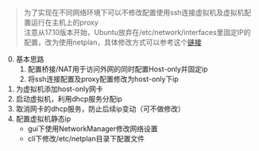 > 为了实现在不同网络环境下可以不修改配置使用ssh连接虚拟机及虚拟机配置运行在主机上的proxy  
> 注意从17.10版本开始，Ubuntu放弃在/etc/network/interfaces里固定IP的配置，改为使用netplan，具体修改方式可以参考这个[链接](https://linuxconfig.org/how-to-configure-static-ip-address-on-ubuntu-18-10-cosmic-cuttlefish-linux)
0. 基本思路
    1. 配置桥接/NAT用于访问外网的同时配置Host-only并固定ip
    2. 将ssh连接配置及proxy配置修改为host-only下ip
1. 为虚拟机添加host-only网卡
2. 启动虚拟机，利用dhcp服务分配ip
3. 取消网卡的dhcp服务，防止后续ip变动（可不做修改）
4. 配置虚拟机静态ip  
    - gui下使用NetworkManager修改网络设置
    - cli下修改/etc/netplan目录下配置文件